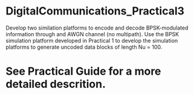 # DigitalCommunications_Practical3
Develop two similation platforms to encode and decode BPSK-modulated information through and AWGN channel (no multipath). Use the BPSK simulation platform developed in Practical 1 to develop the simulation platforms to generate uncoded data blocks of length Nu = 100.

# See Practical Guide for a more detailed descrition. 
